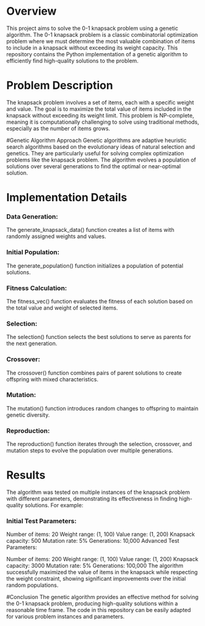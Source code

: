 # Overview
This project aims to solve the 0-1 knapsack problem using a genetic algorithm. The 0-1 knapsack problem is a classic combinatorial optimization problem where we must determine the most valuable combination of items to include in a knapsack without exceeding its weight capacity. This repository contains the Python implementation of a genetic algorithm to efficiently find high-quality solutions to the problem.

# Problem Description
The knapsack problem involves a set of items, each with a specific weight and value. The goal is to maximize the total value of items included in the knapsack without exceeding its weight limit. This problem is NP-complete, meaning it is computationally challenging to solve using traditional methods, especially as the number of items grows.

#Genetic Algorithm Approach
Genetic algorithms are adaptive heuristic search algorithms based on the evolutionary ideas of natural selection and genetics. They are particularly useful for solving complex optimization problems like the knapsack problem. The algorithm evolves a population of solutions over several generations to find the optimal or near-optimal solution.

# Implementation Details
### Data Generation:
The generate_knapsack_data() function creates a list of items with randomly assigned weights and values. 
### Initial Population:
The generate_population() function initializes a population of potential solutions.
### Fitness Calculation:
The fitness_vec() function evaluates the fitness of each solution based on the total value and weight of selected items.
### Selection:
The selection() function selects the best solutions to serve as parents for the next generation. 
### Crossover:
The crossover() function combines pairs of parent solutions to create offspring with mixed characteristics.
### Mutation:
The mutation() function introduces random changes to offspring to maintain genetic diversity. 
### Reproduction:
The reproduction() function iterates through the selection, crossover, and mutation steps to evolve the population over multiple generations.
# Results
The algorithm was tested on multiple instances of the knapsack problem with different parameters, demonstrating its effectiveness in finding high-quality solutions. For example:

### Initial Test Parameters:

Number of items: 20 Weight range: (1, 100) Value range: (1, 200) Knapsack capacity: 500 Mutation rate: 5% Generations: 10,000 Advanced Test Parameters:

Number of items: 200 Weight range: (1, 100) Value range: (1, 200) Knapsack capacity: 3000 Mutation rate: 5% Generations: 100,000 The algorithm successfully maximized the value of items in the knapsack while respecting the weight constraint, showing significant improvements over the initial random populations.

#Conclusion
The genetic algorithm provides an effective method for solving the 0-1 knapsack problem, producing high-quality solutions within a reasonable time frame. The code in this repository can be easily adapted for various problem instances and parameters.
